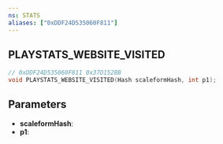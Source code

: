 ```yaml
---
ns: STATS
aliases: ["0xDDF24D535060F811"]
---
```

## PLAYSTATS_WEBSITE_VISITED

```c
// 0xDDF24D535060F811 0x37D152BB
void PLAYSTATS_WEBSITE_VISITED(Hash scaleformHash, int p1);
```


## Parameters
* **scaleformHash**: 
* **p1**: 

